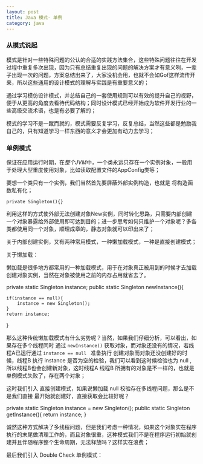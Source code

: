 ```yaml
---
layout: post
title: Java 模式- 单例
category: java
---
```


### 从模式说起

模式是针对一些特殊问题的公认的合适的实践方法集合，这些特殊问题往往在开发过程中重复多次出现，因为只有总结重复出现的问题的解决方案才有意义咧，一辈子出现一次的问题，方案总结出来了，大家没机会用，也就不会如Gof这样流传开来，所以这些通用的设计模式的理解与实践是有重要意义的；

通过学习模仿设计模式，并总结自己的一套使用规则可以有效的提升自己的视野，便于从更高的角度去看待代码结构；同时设计模式已经开始成为软件开发行业的一些高级交流术语，也是有必要了解的；

模式的学习不是一蹴而就的，模式需要反复学习，反复总结，当然这些都是勉励我自己的，只有知道学习一样东西的意义才会更加有动力去学习；

 
### 单例模式

保证在应用运行时期，在*整个JVM*中，一个类永远只存在一个实例对象，一般用于处理大型重度使用对象，比如读取配置文件的AppConfig类等；

要想一个类只有一个实例，我们当然首先要屏蔽外部实例构造，也就是 将构造函数私有化；


`private Singleton(){} `

利用这样的方式使外部无法创建对象New实例，同时转化思路，只需要内部创建一个对象暴露给外部使用即可达到目的；进一步思考如何只维护一个对象呢？多各类都使用同一个对象，顺理成章的，静态对象就可以印出来了；

关于内部创建实例，又有两种常用模式，一种懒加载模式，一种是直接创建模式；

关于懒加载：

懒加载是很多地方都常用的一种加载模式，用于在对象真正被用到的时候才去加载创建对象实例，当然在对象被使用之前的内存占用就省去了。

private static Singleton instance;
public static Singleton newInstance(){
    
    if(instance == null){
        instance = new Singleton();
    }
    return instance;
}

那么这种传统懒加载模式有什么劣势呢？当然，如果我们仔细分析，可以看出，如果存在多个线程同时 通过 `newInstance()` 获取对象，而对象还没有的情况，若线程A已运行通过 `instance == null ` 准备执行 创建对象而对象还没创建好的时候，线程B 执行 instance 是否为空的检验，我们可以看到这时候检验也为 null ,所以线程B也会创建新对象，这时线程A 线程B 所拥有的对象是不一样的，也就是单例模式失败了，存在两个对象；

这时我们引入 直接创建模式，如果说懒加载 null 校验存在多线程问题，那么是不是我们直接 最开始就创建好，直接获取会比较好呢？

private static Singleton instance = new Singleton();
public static Singleton getInstance(){
    return instance;
} 

诚然这种方式解决了多线程问题，但是我们考虑一种情况，如果这个对象实在程序执行的末尾做清理工作的，而且对象很重，这种模式我们不是在程序运行初始就创建并且伴随程序整个生命周期，无法释放吗？这样实在浪费；


最后我们引入 Double Check 单例模式：


